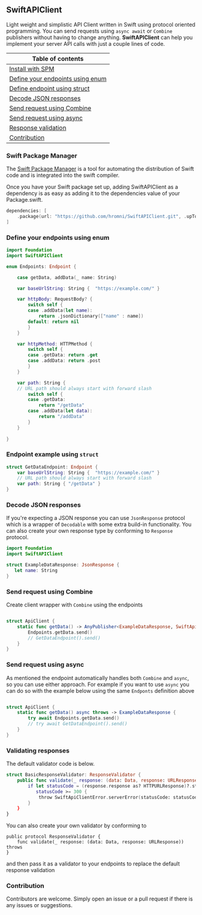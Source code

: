 ## SwiftAPIClient

Light weight and simplistic API Client written in Swift using protocol oriented programming. You can send requests using `async await` or `Combine` publishers without having to change anything.  **SwiftAPIClient** can help you implement your server API calls with just a couple lines of code.

| Table of contents |
| --- |
| [Install with SPM](#spm) |
| [Define your endpoints using enum](#enum-endpoints) |
| [Define endpoint using struct](#struct-endpoint) |
| [Decode JSON responses](#decode-json) |
| [Send request using Combine](#send-combine) |
| [Send request using async](#send-async) |
| [Response validation](#response-validation) |
| [Contribution](#contribution) |

<a name="spm"/>

### Swift Package Manager

The [Swift Package Manager](https://swift.org/package-manager/) is a tool for automating the distribution of Swift code and is integrated into the swift compiler.

Once you have your Swift package set up, adding SwiftAPIClient as a dependency is as easy as adding it to the dependencies value of your Package.swift.

```swift
dependencies: [
    .package(url: "https://github.com/hromni/SwiftAPIClient.git", .upToNextMajor(from: "0.1"))
]
```

<a name="enum-endpoints"/>

### Define your endpoints using enum

```swift
import Foundation
import SwiftAPIClient

enum Endpoints: Endpoint {

    case getData, addData(_ name: String)

    var baseUrlString: String {  "https://example.com/" }

    var httpBody: RequestBody? {
        switch self {
        case .addData(let name):
            return .jsonDictionary(["name" : name])
        default: return nil
        }
    }

    var httpMethod: HTTPMethod {
        switch self {
        case .getData: return .get
        case .addData: return .post
        }
    }

    var path: String {
    // URL path should always start with forward slash
        switch self {
        case .getData:
            return "/getData"
        case .addData(let data):
            return "/addData"
        }
    }
    
}
```

<a name="struct-endpoint"/>

### Endpoint example using `struct`

```swift
struct GetDataEndpoint: Endpoint {
    var baseUrlString: String {  "https://example.com/" }
    // URL path should always start with forward slash
    var path: String { "/getData" }
}
```

<a name="decode-json"/>

### Decode JSON responses

If you're expecting a JSON response you can use `JsonResponse` protocol which is a wrapper of `Decodable` with some extra build-in functionality. You can also create your own response type by conforming to `Response` protocol.

 ```swift
import Foundation
import SwiftAPIClient

struct ExampleDataResponse: JsonResponse {
    let name: String
}
 ```

<a name="send-combine"/>

### Send request using Combine

Create client wrapper with `Combine` using the endpoints

```swift

struct ApiClient {
    static func getData() -> AnyPublisher<ExampleDataResponse, SwiftApiClientError> {
        Endpoints.getData.send() 
        // GetDataEndpoint().send()
    }
}

```

<a name="send-async"/>

### Send request using async

As mentioned the endpoint automatically handles both `Combine` and `async`, so you can use either approach.
For example if you want to use `async` you can do so with the example below using the same `Endponts` definition above

```swift

struct ApiClient {
    static func getData() async throws -> ExampleDataResponse {
        try await Endpoints.getData.send() 
        // try await GetDataEndpoint().send()
    }
}

```

<a name="response-validation"/>

### Validating responses

The default validator code is below.

```swift
struct BasicResponseValidator: ResponseValidator {
    public func validate(_ response: (data: Data, response: URLResponse)) throws {
        if let statusCode = (response.response as? HTTPURLResponse)?.statusCode,
           statusCode >= 300 {
            throw SwiftApiClientError.serverError(statusCode: statusCode, payload: response.data)
        }
    }
}
```

You can also create your own validator by conforming to 
```
public protocol ResponseValidator {
    func validate(_ response: (data: Data, response: URLResponse)) throws
}
```
and then pass it as a validator to your endpoints to replace the default response validation

<a name="contribution"/>

### Contribution

Contributors are welcome.
Simply open an issue or a pull request if there is any issues or suggestions.

